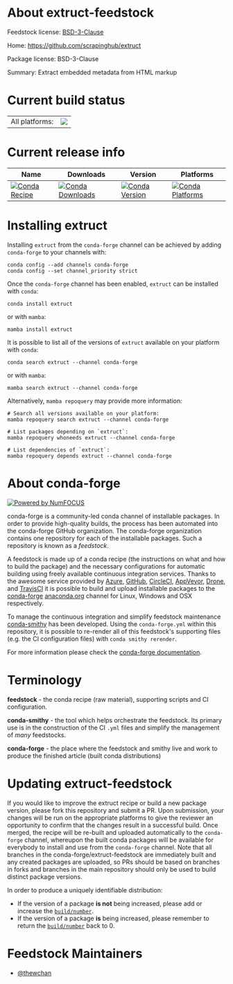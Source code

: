 About extruct-feedstock
=======================

Feedstock license: [BSD-3-Clause](https://github.com/conda-forge/extruct-feedstock/blob/main/LICENSE.txt)

Home: https://github.com/scrapinghub/extruct

Package license: BSD-3-Clause

Summary: Extract embedded metadata from HTML markup

Current build status
====================


<table><tr><td>All platforms:</td>
    <td>
      <a href="https://dev.azure.com/conda-forge/feedstock-builds/_build/latest?definitionId=22391&branchName=main">
        <img src="https://dev.azure.com/conda-forge/feedstock-builds/_apis/build/status/extruct-feedstock?branchName=main">
      </a>
    </td>
  </tr>
</table>

Current release info
====================

| Name | Downloads | Version | Platforms |
| --- | --- | --- | --- |
| [![Conda Recipe](https://img.shields.io/badge/recipe-extruct-green.svg)](https://anaconda.org/conda-forge/extruct) | [![Conda Downloads](https://img.shields.io/conda/dn/conda-forge/extruct.svg)](https://anaconda.org/conda-forge/extruct) | [![Conda Version](https://img.shields.io/conda/vn/conda-forge/extruct.svg)](https://anaconda.org/conda-forge/extruct) | [![Conda Platforms](https://img.shields.io/conda/pn/conda-forge/extruct.svg)](https://anaconda.org/conda-forge/extruct) |

Installing extruct
==================

Installing `extruct` from the `conda-forge` channel can be achieved by adding `conda-forge` to your channels with:

```
conda config --add channels conda-forge
conda config --set channel_priority strict
```

Once the `conda-forge` channel has been enabled, `extruct` can be installed with `conda`:

```
conda install extruct
```

or with `mamba`:

```
mamba install extruct
```

It is possible to list all of the versions of `extruct` available on your platform with `conda`:

```
conda search extruct --channel conda-forge
```

or with `mamba`:

```
mamba search extruct --channel conda-forge
```

Alternatively, `mamba repoquery` may provide more information:

```
# Search all versions available on your platform:
mamba repoquery search extruct --channel conda-forge

# List packages depending on `extruct`:
mamba repoquery whoneeds extruct --channel conda-forge

# List dependencies of `extruct`:
mamba repoquery depends extruct --channel conda-forge
```


About conda-forge
=================

[![Powered by
NumFOCUS](https://img.shields.io/badge/powered%20by-NumFOCUS-orange.svg?style=flat&colorA=E1523D&colorB=007D8A)](https://numfocus.org)

conda-forge is a community-led conda channel of installable packages.
In order to provide high-quality builds, the process has been automated into the
conda-forge GitHub organization. The conda-forge organization contains one repository
for each of the installable packages. Such a repository is known as a *feedstock*.

A feedstock is made up of a conda recipe (the instructions on what and how to build
the package) and the necessary configurations for automatic building using freely
available continuous integration services. Thanks to the awesome service provided by
[Azure](https://azure.microsoft.com/en-us/services/devops/), [GitHub](https://github.com/),
[CircleCI](https://circleci.com/), [AppVeyor](https://www.appveyor.com/),
[Drone](https://cloud.drone.io/welcome), and [TravisCI](https://travis-ci.com/)
it is possible to build and upload installable packages to the
[conda-forge](https://anaconda.org/conda-forge) [anaconda.org](https://anaconda.org/)
channel for Linux, Windows and OSX respectively.

To manage the continuous integration and simplify feedstock maintenance
[conda-smithy](https://github.com/conda-forge/conda-smithy) has been developed.
Using the ``conda-forge.yml`` within this repository, it is possible to re-render all of
this feedstock's supporting files (e.g. the CI configuration files) with ``conda smithy rerender``.

For more information please check the [conda-forge documentation](https://conda-forge.org/docs/).

Terminology
===========

**feedstock** - the conda recipe (raw material), supporting scripts and CI configuration.

**conda-smithy** - the tool which helps orchestrate the feedstock.
                   Its primary use is in the construction of the CI ``.yml`` files
                   and simplify the management of *many* feedstocks.

**conda-forge** - the place where the feedstock and smithy live and work to
                  produce the finished article (built conda distributions)


Updating extruct-feedstock
==========================

If you would like to improve the extruct recipe or build a new
package version, please fork this repository and submit a PR. Upon submission,
your changes will be run on the appropriate platforms to give the reviewer an
opportunity to confirm that the changes result in a successful build. Once
merged, the recipe will be re-built and uploaded automatically to the
`conda-forge` channel, whereupon the built conda packages will be available for
everybody to install and use from the `conda-forge` channel.
Note that all branches in the conda-forge/extruct-feedstock are
immediately built and any created packages are uploaded, so PRs should be based
on branches in forks and branches in the main repository should only be used to
build distinct package versions.

In order to produce a uniquely identifiable distribution:
 * If the version of a package **is not** being increased, please add or increase
   the [``build/number``](https://docs.conda.io/projects/conda-build/en/latest/resources/define-metadata.html#build-number-and-string).
 * If the version of a package **is** being increased, please remember to return
   the [``build/number``](https://docs.conda.io/projects/conda-build/en/latest/resources/define-metadata.html#build-number-and-string)
   back to 0.

Feedstock Maintainers
=====================

* [@thewchan](https://github.com/thewchan/)

